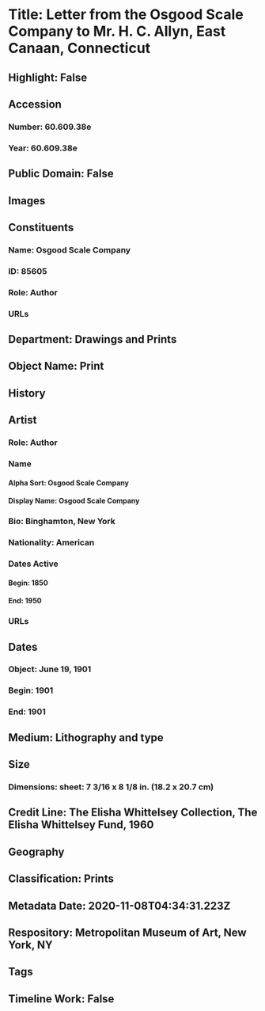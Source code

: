 # Title: Letter from the Osgood Scale Company to Mr. H. C. Allyn, East Canaan, Connecticut
## Highlight: False
## Accession
### Number: 60.609.38e
### Year: 60.609.38e
## Public Domain: False
## Images
## Constituents
### Name: Osgood Scale Company
### ID: 85605
### Role: Author
### URLs
## Department: Drawings and Prints
## Object Name: Print
## History
## Artist
### Role: Author
### Name
#### Alpha Sort: Osgood Scale Company
#### Display Name: Osgood Scale Company
### Bio: Binghamton, New York
### Nationality: American
### Dates Active
#### Begin: 1850
#### End: 1950
### URLs
## Dates
### Object: June 19, 1901
### Begin: 1901
### End: 1901
## Medium: Lithography and type
## Size
### Dimensions: sheet: 7 3/16 x 8 1/8 in. (18.2 x 20.7 cm)
## Credit Line: The Elisha Whittelsey Collection, The Elisha Whittelsey Fund, 1960
## Geography
## Classification: Prints
## Metadata Date: 2020-11-08T04:34:31.223Z
## Respository: Metropolitan Museum of Art, New York, NY
## Tags
## Timeline Work: False